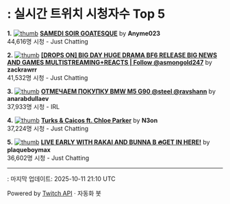 # : 실시간 트위치 시청자수 Top 5

**1.** [![thumb](https://static-cdn.jtvnw.net/previews-ttv/live_user_anyme023-320x180.jpg)](https://twitch.tv/Anyme023)
**[SAMEDI SOIR GOATESQUE](https://twitch.tv/Anyme023)** by **Anyme023**<br>44,616명 시청  - Just Chatting

**2.** [![thumb](https://static-cdn.jtvnw.net/previews-ttv/live_user_zackrawrr-320x180.jpg)](https://twitch.tv/zackrawrr)
**[[DROPS ON] BIG DAY HUGE DRAMA BF6 RELEASE BIG NEWS AND GAMES MULTISTREAMING+REACTS | Follow  @asmongold247](https://twitch.tv/zackrawrr)** by **zackrawrr**<br>41,532명 시청  - Just Chatting

**3.** [![thumb](https://static-cdn.jtvnw.net/previews-ttv/live_user_anarabdullaev-320x180.jpg)](https://twitch.tv/anarabdullaev)
**[ОТМЕЧАЕМ ПОКУПКУ BMW M5 G90 @steel @ravshann](https://twitch.tv/anarabdullaev)** by **anarabdullaev**<br>37,933명 시청  - IRL

**4.** [![thumb](https://static-cdn.jtvnw.net/previews-ttv/live_user_n3on-320x180.jpg)](https://twitch.tv/N3on)
**[Turks & Caicos ft. Chloe Parker](https://twitch.tv/N3on)** by **N3on**<br>37,224명 시청  - Just Chatting

**5.** [![thumb](https://static-cdn.jtvnw.net/previews-ttv/live_user_plaqueboymax-320x180.jpg)](https://twitch.tv/plaqueboymax)
**[LIVE EARLY WITH RAKAI AND BUNNA B 🔥GET IN HERE!](https://twitch.tv/plaqueboymax)** by **plaqueboymax**<br>36,602명 시청  - Just Chatting


---
: 마지막 업데이트: 2025-10-11 21:10 UTC

Powered by [Twitch API](https://dev.twitch.tv/docs/api/reference) · 자동화 봇